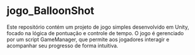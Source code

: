 # jogo_BalloonShot
Este repositório contém um projeto de jogo simples desenvolvido em Unity, focado na lógica de pontuação e controle de tempo. O jogo é gerenciado por um script GameManager, que permite aos jogadores interagir e acompanhar seu progresso de forma intuitiva.

